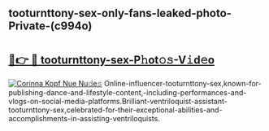## tooturnttony-sex-only-fans​-leaked-photo​-Private-(c994o)


# <h2><a href="https://mediaupload.pro?title=tooturnttony-sex&ref=git">🔗👉 🔴 tooturnttony-sex-P𝚑ot𝚘𝚜-V𝚒d𝚎o</a></h2>

[![Corinna Kopf Nue Nu𝚍e𝚜](https://i.imgur.com/0qMVB7G.gif)](https://mediaupload.pro?title=tooturnttony-sex&ref=git)
Online-influencer-tooturnttony-sex,known-for-publishing-dance-and-lifestyle-content,-including-performances-and-vlogs-on-social-media-platforms.Brilliant-ventriloquist-assistant-tooturnttony-sex,celebrated-for-their-exceptional-abilities-and-accomplishments-in-assisting-ventriloquists.  